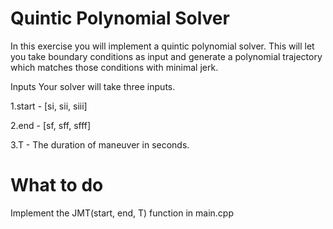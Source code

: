 # Quintic Polynomial Solver
In this exercise you will implement a quintic polynomial solver. This will let you take boundary conditions as input and generate a polynomial trajectory which matches those conditions with minimal jerk.

Inputs
Your solver will take three inputs.

1.start - [si, sii, siii]

2.end - [sf, sff, sfff]

3.T - The duration of maneuver in seconds.

# What to do 
Implement the JMT(start, end, T) function in main.cpp
